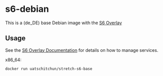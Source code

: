 # s6-debian

This is a (de_DE) base Debian image with the [S6 Overlay](https://github.com/just-containers/s6-overlay)

## Usage

See the [S6 Overlay Documentation](https://github.com/just-containers/s6-overlay) for details on how to manage services.

x86_64:

```shell
docker run uatschitchun/stretch-s6-base
```
